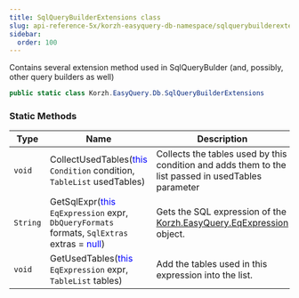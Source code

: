 ```yaml
---
title: SqlQueryBuilderExtensions class
slug: api-reference-5x/korzh-easyquery-db-namespace/sqlquerybuilderextensions-class
sidebar:
  order: 100
---
```


Contains several extension method used in SqlQueryBulder (and, possibly, other query builders as well)
```csharp
public static class Korzh.EasyQuery.Db.SqlQueryBuilderExtensions

```

### Static Methods

| Type | Name | Description | 
| --- | --- | --- | 
| `void` | CollectUsedTables(<span style='color: blue'>this</span> `Condition` condition, `TableList` usedTables) | Collects the tables used by this condition and adds them to the list passed in usedTables parameter | 
| `String` | GetSqlExpr(<span style='color: blue'>this</span> `EqExpression` expr, `DbQueryFormats` formats, `SqlExtras` extras = <span style='color: blue'>null</span>) | Gets the SQL expression of the [Korzh.EasyQuery.EqExpression](///easyquery/docs/api-reference-5x/korzh-easyquery-namespace/eqexpression-class) object. | 
| `void` | GetUsedTables(<span style='color: blue'>this</span> `EqExpression` expr, `TableList` tables) | Add the tables used in this expression into the list. |
